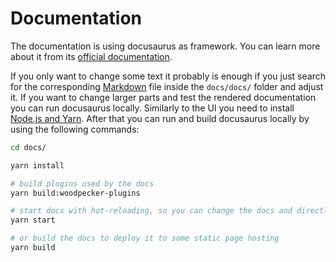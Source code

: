 # Documentation

The documentation is using docusaurus as framework. You can learn more about it from its [official documentation](https://docusaurus.io/docs/).

If you only want to change some text it probably is enough if you just search for the corresponding [Markdown](https://www.markdownguide.org/basic-syntax/) file inside the `docs/docs/` folder and adjust it. If you want to change larger parts and test the rendered documentation you can run docusaurus locally. Similarly to the UI you need to install [Node.js and Yarn](./01-getting-started.md#nodejs--yarn). After that you can run and build docusaurus locally by using the following commands:

```bash
cd docs/

yarn install

# build plugins used by the docs
yarn build:woodpecker-plugins

# start docs with hot-reloading, so you can change the docs and directly see the changes in the browser without reloading it manually
yarn start

# or build the docs to deploy it to some static page hosting
yarn build
```
